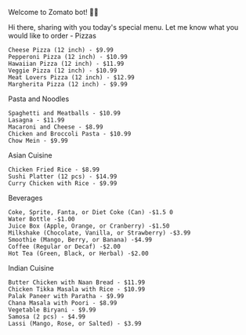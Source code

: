 Welcome to Zomato bot! 🚀🤖

Hi there, sharing with you today's special menu. Let me know what you would like to order -
Pizzas

    Cheese Pizza (12 inch) - $9.99
    Pepperoni Pizza (12 inch) - $10.99
    Hawaiian Pizza (12 inch) - $11.99
    Veggie Pizza (12 inch) - $10.99
    Meat Lovers Pizza (12 inch) - $12.99
    Margherita Pizza (12 inch) - $9.99

Pasta and Noodles

    Spaghetti and Meatballs - $10.99
    Lasagna - $11.99
    Macaroni and Cheese - $8.99
    Chicken and Broccoli Pasta - $10.99
    Chow Mein - $9.99

Asian Cuisine

    Chicken Fried Rice - $8.99
    Sushi Platter (12 pcs) - $14.99
    Curry Chicken with Rice - $9.99

Beverages

    Coke, Sprite, Fanta, or Diet Coke (Can) -$1.5 0
    Water Bottle -$1.00
    Juice Box (Apple, Orange, or Cranberry) -$1.50
    Milkshake (Chocolate, Vanilla, or Strawberry) -$3.99
    Smoothie (Mango, Berry, or Banana) -$4.99
    Coffee (Regular or Decaf) -$2.00
    Hot Tea (Green, Black, or Herbal) -$2.00

Indian Cuisine

    Butter Chicken with Naan Bread - $11.99
    Chicken Tikka Masala with Rice - $10.99
    Palak Paneer with Paratha - $9.99
    Chana Masala with Poori - $8.99
    Vegetable Biryani - $9.99
    Samosa (2 pcs) - $4.99
    Lassi (Mango, Rose, or Salted) - $3.99
